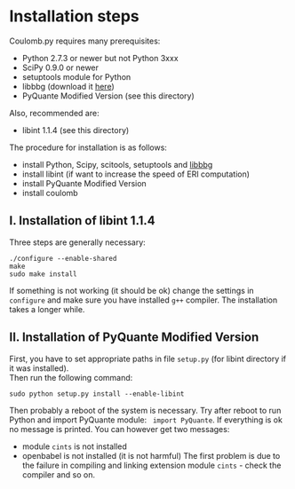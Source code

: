Installation steps
==================

Coulomb.py requires many prerequisites:
* Python 2.7.3 or newer but not Python 3xxx
* SciPy 0.9.0 or newer
* setuptools module for Python
* libbbg (download it [here](https://github.com/globulion/libbbg))
* PyQuante Modified Version (see this directory)

Also, recommended are:
* libint 1.1.4 (see this directory)

The procedure for installation is as follows:
* install Python, Scipy, scitools, setuptools and [libbbg](https://github.com/globulion/libbbg "Click here to get the info how to install libbbg")
* install libint (if want to increase the speed of ERI computation)
* install PyQuante Modified Version
* install coulomb

## I. Installation of libint 1.1.4


Three steps are generally necessary:
```
./configure --enable-shared
make
sudo make install
```
If something is not working (it should be ok) change the settings in `configure`
and make sure you have installed `g++` compiler. The installation takes a longer while.

## II. Installation of PyQuante Modified Version


First, you have to set appropriate paths in file `setup.py` (for libint directory
if it was installed).  
Then run the following command:
```
sudo python setup.py install --enable-libint
```
Then probably a reboot of the system is necessary. Try after reboot to run Python
and import PyQuante module:
``` import PyQuante```.
If everything is ok no message is printed. You can however get two messages:
* module `cints` is not installed
* openbabel is not installed (it is not harmful)
The first problem is due to the failure in compiling and linking extension module `cints` - check
the compiler and so on.
